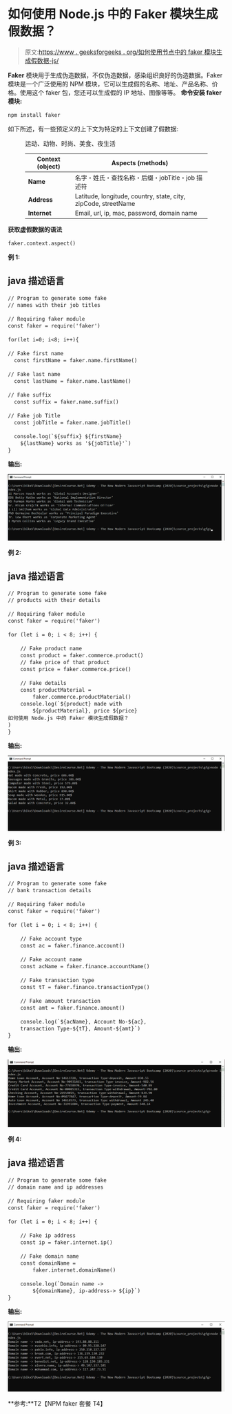 # 如何使用 Node.js 中的 Faker 模块生成假数据？

> 原文:[https://www . geeksforgeeks . org/如何使用节点中的 faker 模块生成假数据-js/](https://www.geeksforgeeks.org/how-to-generate-fake-data-using-faker-module-in-node-js/)

**Faker** 模块用于生成伪造数据，不仅伪造数据，感染组织良好的伪造数据。Faker 模块是一个广泛使用的 NPM 模块，它可以生成假的名称、地址、产品名称、价格。使用这个 faker 包，您还可以生成假的 IP 地址、图像等等。
**命令安装 faker 模块:**

```
npm install faker
```

如下所述，有一些预定义的上下文为特定的上下文创建了假数据:

<figure class="table">运动、动物、时尚、美食、夜生活

| Context (object) | Aspects (methods) |
| --- | --- |
| **Name** | 名字・姓氏・查找名称・后缀・jobTitle・job 描述符 |
| **Address** | Latitude, longitude, country, state, city, zipCode, streetName |
| **Internet** | Email, url, ip, mac, password, domain name |

</figure>

**获取虚假数据的语法**

```
faker.context.aspect()
```

**例 1:**

## java 描述语言

```
// Program to generate some fake
// names with their job titles

// Requiring faker module
const faker = require('faker')

for(let i=0; i<8; i++){

// Fake first name
  const firstName = faker.name.firstName()

// Fake last name
  const lastName = faker.name.lastName()

// Fake suffix
  const suffix = faker.name.suffix()

// Fake job Title
  const jobTitle = faker.name.jobTitle()

  console.log(`${suffix} ${firstName}
    ${lastName} works as '${jobTitle}'`)
}
```

**输出:**

![](img/4f8560aeeaf06fda0896e7b8192e3fa8.png)

**例 2:**

## java 描述语言

```
// Program to generate some fake
// products with their details

// Requiring faker module
const faker = require('faker')

for (let i = 0; i < 8; i++) {

    // Fake product name
    const product = faker.commerce.product()
    // fake price of that product
    const price = faker.commerce.price()

    // Fake details
    const productMaterial =
        faker.commerce.productMaterial()
    console.log(`${product} made with
        ${productMaterial}, price ${price}
如何使用 Node.js 中的 Faker 模块生成假数据？
)
}
```

**输出:**

![](img/8837a88ff9d831bd9b5b1fb826877dc2.png)

**例 3:**

## java 描述语言

```
// Program to generate some fake
// bank transaction details

// Requiring faker module
const faker = require('faker')

for (let i = 0; i < 8; i++) {

    // Fake account type
    const ac = faker.finance.account()

    // Fake account name
    const acName = faker.finance.accountName()

    // Fake transaction type
    const tT = faker.finance.transactionType()

    // Fake amount transaction
    const amt = faker.finance.amount()

    console.log(`${acName}, Account No-${ac},
    transaction Type-${tT}, Amount-${amt}`)
}
```

**输出:**

![](img/c25ee884659018ad3c96725e1e995fe6.png)

**例 4:**

## java 描述语言

```
// Program to generate some fake
// domain name and ip addresses

// Requiring faker module
const faker = require('faker')

for (let i = 0; i < 8; i++) {

    // Fake ip address
    const ip = faker.internet.ip()

    // Fake domain name
    const domainName =
        faker.internet.domainName()

    console.log(`Domain name ->
        ${domainName}, ip-address-> ${ip}`)
}
```

**输出:**

![](img/670c41968f7c51cc4d528b143586271f.png)

**参考:**T2【NPM faker 套餐 T4】